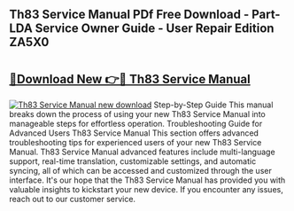 ## Th83 Service Manual PDf Free Download - Part-LDA Service Owner Guide - User Repair Edition ZA5X0

# <h2><a href="http://bc73848.oget.top/?id=Th83+Service+Manual">🔗Download New 👉🔴 Th83 Service Manual</a></h2>

[![Th83 Service Manual new download](https://i.imgur.com/5g1atiW.png)](http://bc73848.oget.top/?id=Th83+Service+Manual)
Step-by-Step Guide This manual breaks down the process of using your new Th83 Service Manual into manageable steps for effortless operation. Troubleshooting Guide for Advanced Users Th83 Service Manual This section offers advanced troubleshooting tips for experienced users of your new Th83 Service Manual. Th83 Service Manual advanced features include multi-language support, real-time translation, customizable settings, and automatic syncing, all of which can be accessed and customized through the user interface. It's our hope that the Th83 Service Manual has provided you with valuable insights to kickstart your new device. If you encounter any issues, reach out to our customer service.
